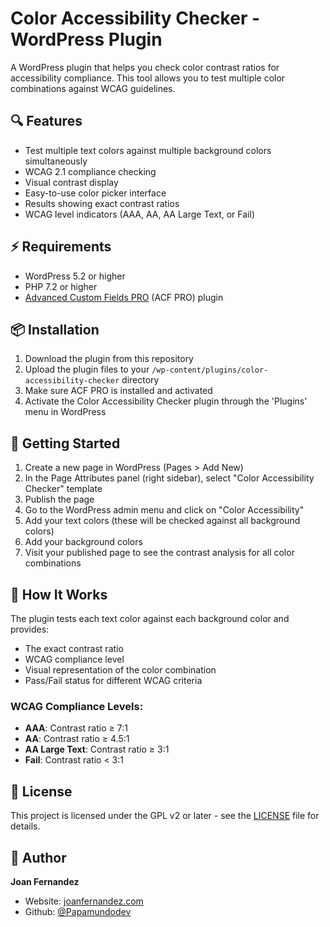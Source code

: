 # Color Accessibility Checker - WordPress Plugin

A WordPress plugin that helps you check color contrast ratios for accessibility compliance. This tool allows you to test multiple color combinations against WCAG guidelines.

## 🔍 Features

- Test multiple text colors against multiple background colors simultaneously
- WCAG 2.1 compliance checking
- Visual contrast display
- Easy-to-use color picker interface
- Results showing exact contrast ratios
- WCAG level indicators (AAA, AA, AA Large Text, or Fail)

## ⚡ Requirements

- WordPress 5.2 or higher
- PHP 7.2 or higher
- [Advanced Custom Fields PRO](https://www.advancedcustomfields.com/pro/) (ACF PRO) plugin

## 📦 Installation

1. Download the plugin from this repository
2. Upload the plugin files to your `/wp-content/plugins/color-accessibility-checker` directory
3. Make sure ACF PRO is installed and activated
4. Activate the Color Accessibility Checker plugin through the 'Plugins' menu in WordPress

## 🚀 Getting Started

1. Create a new page in WordPress (Pages > Add New)
2. In the Page Attributes panel (right sidebar), select "Color Accessibility Checker" template
3. Publish the page
4. Go to the WordPress admin menu and click on "Color Accessibility"
5. Add your text colors (these will be checked against all background colors)
6. Add your background colors
7. Visit your published page to see the contrast analysis for all color combinations

## 🎨 How It Works

The plugin tests each text color against each background color and provides:
- The exact contrast ratio
- WCAG compliance level
- Visual representation of the color combination
- Pass/Fail status for different WCAG criteria

### WCAG Compliance Levels:
- **AAA**: Contrast ratio ≥ 7:1
- **AA**: Contrast ratio ≥ 4.5:1
- **AA Large Text**: Contrast ratio ≥ 3:1
- **Fail**: Contrast ratio < 3:1

## 📝 License

This project is licensed under the GPL v2 or later - see the [LICENSE](LICENSE) file for details.

## 👥 Author

**Joan Fernandez**
- Website: [joanfernandez.com](https://joan909fernandez.com)
- Github: [@Papamundodev](https://github.com/Papamundodev)


